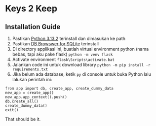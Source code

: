 # Keys 2 Keep 
## Installation Guide

1. Pastikan [Python 3.13.2](https://www.python.org/) terinstall dan dimasukan ke path
2. Pastikan [DB Browswer for SQLite](https://sqlitebrowser.org/dl/) terinstall 
3. Di directory applikasi ini, buatlah virtual environment python (nama bebas, tapi aku pake flask) `python -m venv flask`
4. Activate environment `flask\Scripts\activate.bat`
5. Jalankan code ini untuk download library `python -m pip install -r requirements.txt`
6. Jika belum ada database, ketik `py` di console untuk buka Python lalu lalukan perintah ini:
```
from app import db, create_app, create_dummy_data
new_app = create_app()
new_app.app_context().push()
db.create_all()
create_dummy_data()
exit()

```

That should be it.  